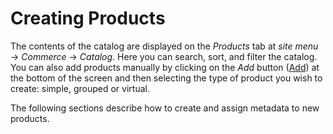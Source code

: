 # Creating Products

The contents of the catalog are displayed on the *Products* tab at *site menu*
&rarr; *Commerce* &rarr; *Catalog*. Here you can search, sort, and filter the
catalog. You can also add products manually by clicking on the *Add* button
([Add](../../../images/icon-add.png)) at the bottom of the screen and
then selecting the type of product you wish to create: simple, grouped or
virtual.

The following sections describe how to create and assign metadata to new
products.


